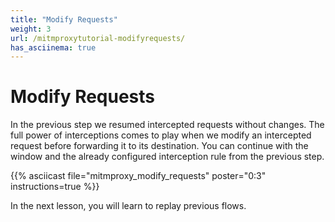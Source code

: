 ```yaml
---
title: "Modify Requests"
weight: 3
url: /mitmproxytutorial-modifyrequests/
has_asciinema: true
---
```


# Modify Requests

In the previous step we resumed intercepted requests without changes.
The full power of interceptions comes to play when we modify an intercepted request before forwarding it to its destination.
You can continue with the window and the already configured interception rule from the previous step.

{{% asciicast file="mitmproxy_modify_requests" poster="0:3" instructions=true %}}

In the next lesson, you will learn to replay previous flows.
